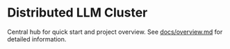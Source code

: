 # Distributed LLM Cluster

Central hub for quick start and project overview. See [docs/overview.md](docs/overview.md) for detailed information.